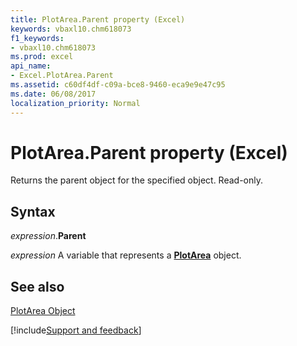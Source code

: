 ```yaml
---
title: PlotArea.Parent property (Excel)
keywords: vbaxl10.chm618073
f1_keywords:
- vbaxl10.chm618073
ms.prod: excel
api_name:
- Excel.PlotArea.Parent
ms.assetid: c60df4df-c09a-bce8-9460-eca9e9e47c95
ms.date: 06/08/2017
localization_priority: Normal
---
```



# PlotArea.Parent property (Excel)

Returns the parent object for the specified object. Read-only.


## Syntax

_expression_.**Parent**

_expression_ A variable that represents a **[PlotArea](Excel.PlotArea(object).md)** object.


## See also


[PlotArea Object](Excel.PlotArea(object).md)

[!include[Support and feedback](~/includes/feedback-boilerplate.md)]
